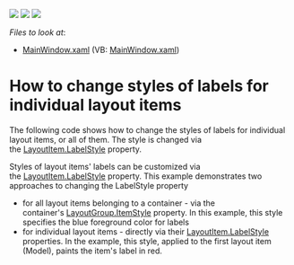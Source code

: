 <!-- default badges list -->
![](https://img.shields.io/endpoint?url=https://codecentral.devexpress.com/api/v1/VersionRange/128654133/21.1.5%2B)
[![](https://img.shields.io/badge/Open_in_DevExpress_Support_Center-FF7200?style=flat-square&logo=DevExpress&logoColor=white)](https://supportcenter.devexpress.com/ticket/details/E2258)
[![](https://img.shields.io/badge/📖_How_to_use_DevExpress_Examples-e9f6fc?style=flat-square)](https://docs.devexpress.com/GeneralInformation/403183)
<!-- default badges end -->
<!-- default file list -->
*Files to look at*:

* [MainWindow.xaml](./CS/LabelStyle/MainWindow.xaml) (VB: [MainWindow.xaml](./VB/LabelStyle/MainWindow.xaml))
<!-- default file list end -->
# How to change styles of labels for individual layout items


<p>The following code shows how to change the styles of labels for individual layout items, or all of them. The style is changed via the <a href="https://documentation.devexpress.com/#WPF/DevExpressXpfLayoutControlLayoutItem_LabelStyletopic">LayoutItem.LabelStyle</a> property.</p>
<p>Styles of layout items' labels can be customized via the <a href="https://documentation.devexpress.com/#WPF/DevExpressXpfLayoutControlLayoutItem_LabelStyletopic">LayoutItem.LabelStyle</a> property. This example demonstrates two approaches to changing the LabelStyle property

* for all layout items belonging to a container - via the container's <a href="https://documentation.devexpress.com/#WPF/DevExpressXpfLayoutControlLayoutGroup_ItemStyletopic">LayoutGroup.ItemStyle</a> property. In this example, this style specifies the blue foreground color for labels
* for individual layout items - directly via their <a href="https://documentation.devexpress.com/#WPF/DevExpressXpfLayoutControlLayoutItem_LabelStyletopic">LayoutItem.LabelStyle</a> properties. In the example, this style, applied to the first layout item (Model), paints the item's label in red.</p>

<br/>


